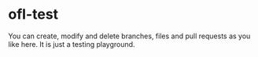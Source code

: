 # ofl-test

You can create, modify and delete branches, files and pull requests as you like here. It is just a testing playground.
